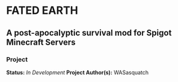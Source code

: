 # FATED EARTH
## A post-apocalyptic survival mod for Spigot Minecraft Servers


### Project
**Status:** *In Development*
**Project Author(s):** WASasquatch


